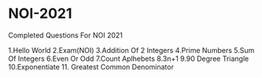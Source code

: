 # NOI-2021

Completed Questions For NOI 2021

1.Hello World
2.Exam(NOI)
3.Addition Of 2 Integers
4.Prime Numbers
5.Sum Of Integers
6.Even Or Odd
7.Count Aplhebets
8.3n+1
9.90 Degree Triangle
10.Exponentiate
11. Greatest Common Denominator 
